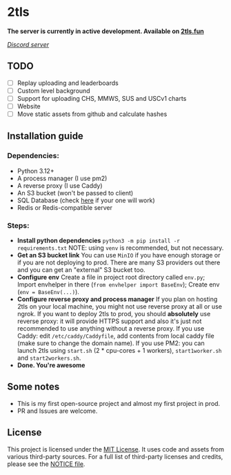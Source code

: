 # 2tls
**The server is currently in active development. Available on [2tls.fun](https://2tls.fun)**

*[Discord server](https://discord.gg/fa5nJEsXH7)*
## TODO

 - [ ] Replay uploading and leaderboards
 - [ ] Custom level background
 - [ ] Support for uploading CHS, MMWS, SUS and USCv1 charts
 - [ ] Website
 - [ ] Move static assets from github and calculate hashes
## Installation guide
### Dependencies:
 
 - Python 3.12+
 - A process manager (I use pm2)
 - A reverse proxy (I use Caddy)
 - An S3 bucket (won't be passed to client)
 - SQL Database (check [here](https://www.sqlalchemy.org/features.html) if your one will work)
 - Redis or Redis-compatible server

### Steps:

 - **Install python dependencies**
 `python3 -m pip install -r requirements.txt`
NOTE: using `venv` is recommended, but not necessary.
 - **Get an S3 bucket link**
You can use `MinIO` if you have enough storage or if you are not deploying to prod.
There are many S3 providers out there and you can get an "external" S3 bucket too.
 - **Configure env**
Create a file in project root directory called `env.py`;
Import envhelper in there (`from envhelper import BaseEnv`);
Create env (`env = BaseEnv(...)`).
 - **Configure reverse proxy and process manager**
If you plan on hosting 2tls on your local machine, you might not use reverse proxy at all or use ngrok. 
If you want to deploy 2tls to prod, you should **absolutely** use reverse proxy: it will provide HTTPS support and also it's just not recommended to use anything without a reverse proxy.
If you use Caddy: edit `/etc/caddy/Caddyfile`, add contents from local caddy file (make sure to change the domain name).
If you use PM2: you can launch 2tls using `start.sh` (2 * cpu-cores + 1 workers), `start1worker.sh` and `start2workers.sh`.
 - **Done. You're awesome**
## Some notes
- This is my first open-source project and almost my first project in prod.
- PR and Issues are welcome.
## License
This project is licensed under the [MIT License](LICENSE). 
It uses code and assets from various third-party sources. For a full list of third-party licenses and credits, please see the [NOTICE file](NOTICE.md).
